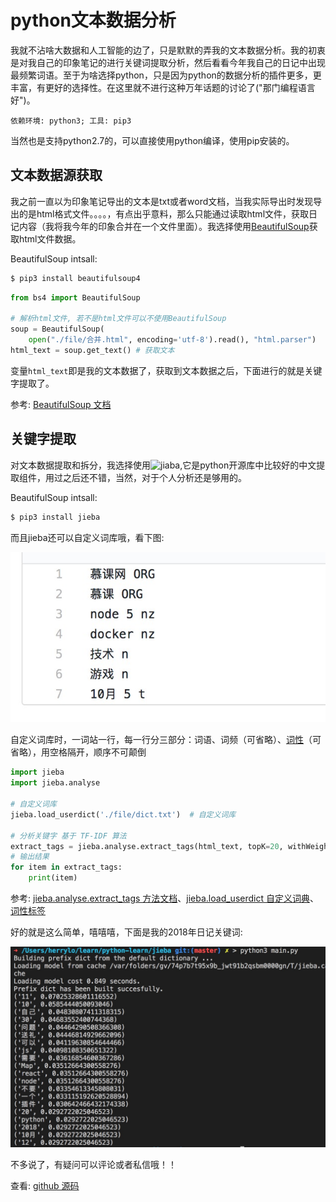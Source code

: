 # python文本数据分析

我就不沾啥大数据和人工智能的边了，只是默默的弄我的文本数据分析。我的初衷是对我自己的印象笔记的进行关键词提取分析，然后看看今年我自己的日记中出现最频繁词语。至于为啥选择python，只是因为python的数据分析的插件更多，更丰富，有更好的选择性。在这里就不进行这种万年话题的讨论了("那门编程语言好")。

```依赖环境: python3; 工具: pip3```

当然也是支持python2.7的，可以直接使用python编译，使用pip安装的。

## 文本数据源获取

我之前一直以为印象笔记导出的文本是txt或者word文档，当我实际导出时发现导出的是html格式文件。。。。，有点出乎意料，那么只能通过读取html文件，获取日记内容（我将我今年的印象合并在一个文件里面）。我选择使用[BeautifulSoup](https://www.crummy.com/software/BeautifulSoup/bs4/doc.zh/)获取html文件数据。

BeautifulSoup intsall:
```cmd
$ pip3 install beautifulsoup4
```

```python
from bs4 import BeautifulSoup

# 解析html文件, 若不是html文件可以不使用BeautifulSoup
soup = BeautifulSoup(
    open("./file/合并.html", encoding='utf-8').read(), "html.parser")
html_text = soup.get_text() # 获取文本
```
变量```html_text```即是我的文本数据了，获取到文本数据之后，下面进行的就是关键字提取了。

参考:  [BeautifulSoup 文档](https://www.crummy.com/software/BeautifulSoup/bs4/doc.zh/)

## 关键字提取

对文本数据提取和拆分，我选择使用![jiaba](https://github.com/fxsjy/jieba),它是python开源库中比较好的中文提取组件，用过之后还不错，当然，对于个人分析还是够用的。

BeautifulSoup intsall:
```cmd
$ pip3 install jieba
```

而且jieba还可以自定义词库哦，看下图:

![img](../../img/dirt.jpg)

自定义词库时，一词站一行，每一行分三部分：词语、词频（可省略）、[词性](https://github.com/baidu/lac#%E4%BB%BB%E5%8A%A1%E5%AE%9A%E4%B9%89%E4%B8%8E%E5%BB%BA%E6%A8%A1)（可省略），用空格隔开，顺序不可颠倒

```python
import jieba
import jieba.analyse

# 自定义词库
jieba.load_userdict('./file/dict.txt')  # 自定义词库

# 分析关键字 基于 TF-IDF 算法
extract_tags = jieba.analyse.extract_tags(html_text, topK=20, withWeight=True)
# 输出结果
for item in extract_tags:
    print(item)
```
参考: [jieba.analyse.extract_tags 方法文档](https://github.com/fxsjy/jieba#%E5%9F%BA%E4%BA%8E-tf-idf-%E7%AE%97%E6%B3%95%E7%9A%84%E5%85%B3%E9%94%AE%E8%AF%8D%E6%8A%BD%E5%8F%96)、[jieba.load_userdict 自定义词典](https://github.com/fxsjy/jieba#%E8%BD%BD%E5%85%A5%E8%AF%8D%E5%85%B8)、[词性标签](https://github.com/baidu/lac#%E4%BB%BB%E5%8A%A1%E5%AE%9A%E4%B9%89%E4%B8%8E%E5%BB%BA%E6%A8%A1)

好的就是这么简单，嘻嘻嘻，下面是我的2018年日记关键词:

![2018关键字](../../img/jieba.jpg)

不多说了，有疑问可以评论或者私信哦！！

查看: [github 源码](https://github.com/HerryLo/python/tree/master/jieba)
